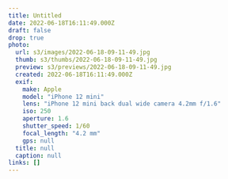 ```yaml
---
title: Untitled
date: 2022-06-18T16:11:49.000Z
draft: false
drop: true
photo:
  url: s3/images/2022-06-18-09-11-49.jpg
  thumb: s3/thumbs/2022-06-18-09-11-49.jpg
  preview: s3/previews/2022-06-18-09-11-49.jpg
  created: 2022-06-18T16:11:49.000Z
  exif:
    make: Apple
    model: "iPhone 12 mini"
    lens: "iPhone 12 mini back dual wide camera 4.2mm f/1.6"
    iso: 250
    aperture: 1.6
    shutter_speed: 1/60
    focal_length: "4.2 mm"
    gps: null
  title: null
  caption: null
links: []
---
```

